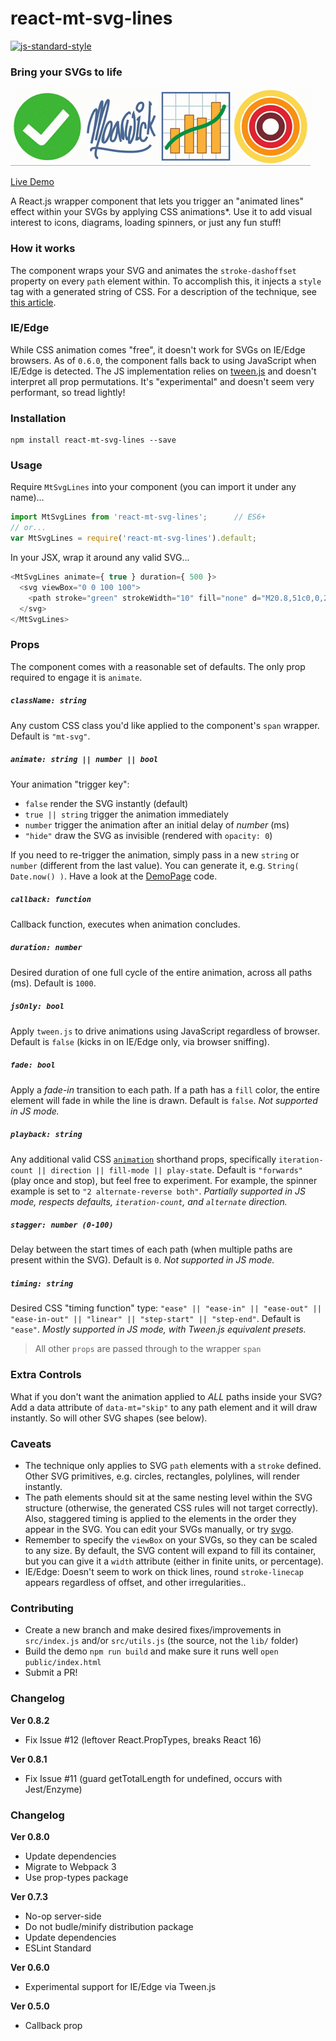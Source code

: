 react-mt-svg-lines
==================

[![js-standard-style](https://img.shields.io/badge/code%20style-standard-brightgreen.svg)](http://standardjs.com)

### Bring your SVGs to life

![GIF Demo](showcase.gif)

[Live Demo](http://moarwick.github.io/react-mt-svg-lines)

A React.js wrapper component that lets you trigger an "animated lines" effect within your SVGs by applying CSS animations*. Use it to add visual interest to icons, diagrams, loading spinners, or just any fun stuff!


### How it works
The component wraps your SVG and animates the `stroke-dashoffset` property on every `path` element within. To accomplish this, it injects a `style` tag with a generated string of CSS. For a description of the technique, see [this article](https://css-tricks.com/svg-line-animation-works).


### IE/Edge
While CSS animation comes "free", it doesn't work for SVGs on IE/Edge browsers. As of `0.6.0`, the component falls back to using JavaScript when IE/Edge is detected. The JS implementation relies on [tween.js](https://www.npmjs.com/package/tween.js) and doesn't interpret all prop permutations. It's "experimental" and doesn't seem very performant, so tread lightly!


### Installation
```
npm install react-mt-svg-lines --save
```

### Usage
Require `MtSvgLines` into your component (you can import it under any name)...
```js
import MtSvgLines from 'react-mt-svg-lines';      // ES6+
// or...
var MtSvgLines = require('react-mt-svg-lines').default;
```

In your JSX, wrap it around any valid SVG...
```js
<MtSvgLines animate={ true } duration={ 500 }>
  <svg viewBox="0 0 100 100">
    <path stroke="green" strokeWidth="10" fill="none" d="M20.8,51c0,0,20.8,18.2,21.5,18.2c0.6,0,33.3-38.5,33.3-38.5" />
  </svg>
</MtSvgLines>
```


### Props

The component comes with a reasonable set of defaults. The only prop required to engage it is `animate`.

##### `className: string`
Any custom CSS class you'd like applied to the component's `span` wrapper. Default is `"mt-svg"`.

##### `animate: string || number || bool`
Your animation "trigger key":

* `false` render the SVG instantly (default)
* `true || string` trigger the animation immediately
* `number` trigger the animation after an initial delay of *number* (ms)  
* `"hide"` draw the SVG as invisible (rendered with `opacity: 0`)

If you need to re-trigger the animation, simply pass in a new `string` or `number` (different from the last value). You can generate it, e.g. `String( Date.now() )`. Have a look at the [DemoPage](https://github.com/moarwick/react-mt-svg-lines/blob/master/src/components/DemoPage.js) code.

##### `callback: function`
Callback function, executes when animation concludes.

##### `duration: number`
Desired duration of one full cycle of the entire animation, across all paths (ms). Default is `1000`.

##### `jsOnly: bool`
Apply `tween.js` to drive animations using JavaScript regardless of browser. Default is `false` (kicks in on IE/Edge only, via browser sniffing).

##### `fade: bool`
Apply a *fade-in* transition to each path. If a path has a `fill` color, the entire element will fade in while the line is drawn. Default is `false`. *Not supported in JS mode.*

##### `playback: string`
Any additional valid CSS [`animation`](https://developer.mozilla.org/en-US/docs/Web/CSS/animation) shorthand props, specifically `iteration-count || direction || fill-mode || play-state`. Default is `"forwards"` (play once and stop), but feel free to experiment. For example, the spinner example is set to `"2 alternate-reverse both"`. *Partially supported in JS mode, respects defaults, `iteration-count`, and `alternate` direction.*

##### `stagger: number (0-100)`
Delay between the start times of each path (when multiple paths are present within the SVG). Default is `0`. *Not supported in JS mode.*

##### `timing: string`
Desired CSS "timing function" type: `"ease" || "ease-in" || "ease-out" || "ease-in-out" || "linear" || "step-start" || "step-end"`. Default is `"ease"`. *Mostly supported in JS mode, with Tween.js equivalent presets.*

> All other `props` are passed through to the wrapper `span`


### Extra Controls
What if you don't want the animation applied to *ALL* paths inside your SVG? Add a data attribute of `data-mt="skip"` to any path element and it will draw instantly. So will other SVG shapes (see below).


### Caveats
* The technique only applies to SVG `path` elements with a `stroke` defined. Other SVG primitives, e.g. circles, rectangles, polylines, will render instantly.
* The path elements should sit at the same nesting level within the SVG structure (otherwise, the generated CSS rules will not target correctly). Also, staggered timing is applied to the elements in the order they appear in the SVG. You can edit your SVGs manually, or try [svgo](https://github.com/svg/svgo).
* Remember to specify the `viewBox` on your SVGs, so they can be scaled to any size. By default, the SVG content will expand to fill its container, but you can give it a `width` attribute (either in finite units, or percentage).
* IE/Edge: Doesn't seem to work on thick lines, round `stroke-linecap` appears regardless of offset, and other irregularities..


### Contributing
* Create a new branch and make desired fixes/improvements in `src/index.js` and/or `src/utils.js` (the source, not the `lib/` folder)
* Build the demo `npm run build` and make sure it runs well `open public/index.html` 
* Submit a PR!


### Changelog
**Ver 0.8.2**
* Fix Issue #12 (leftover React.PropTypes, breaks React 16)

**Ver 0.8.1**
* Fix Issue #11 (guard getTotalLength for undefined, occurs with Jest/Enzyme)

### Changelog
**Ver 0.8.0**
* Update dependencies
* Migrate to Webpack 3
* Use prop-types package

**Ver 0.7.3**
* No-op server-side
* Do not budle/minify distribution package
* Update dependencies
* ESLint Standard

**Ver 0.6.0**
* Experimental support for IE/Edge via Tween.js

**Ver 0.5.0**
* Callback prop
